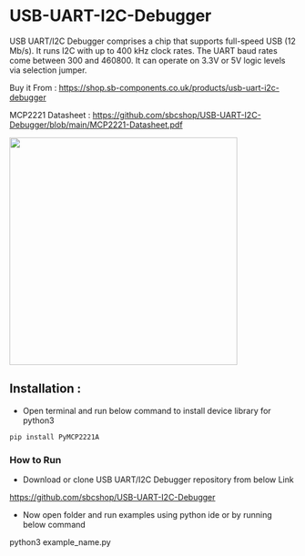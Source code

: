 # USB-UART-I2C-Debugger
USB UART/I2C Debugger comprises a chip that supports full-speed USB (12 Mb/s). It runs I2C with up to 400 kHz clock rates. The UART baud rates come between 300 and 460800. It can operate on 3.3V or 5V logic levels via selection jumper.

Buy it From : https://shop.sb-components.co.uk/products/usb-uart-i2c-debugger

MCP2221 Datasheet : https://github.com/sbcshop/USB-UART-I2C-Debugger/blob/main/MCP2221-Datasheet.pdf

<img src="https://cdn.shopify.com/s/files/1/1217/2104/products/USBUARTDebugger_700x.png?v=1614667103" height="400" width="400" />

## Installation :

* Open terminal and run below command to install device library for python3

``` pip install PyMCP2221A ```

### How to Run 

* Download or clone USB UART/I2C Debugger repository from below Link

https://github.com/sbcshop/USB-UART-I2C-Debugger

* Now open folder and run examples using python ide or by running below command

python3 example_name.py

